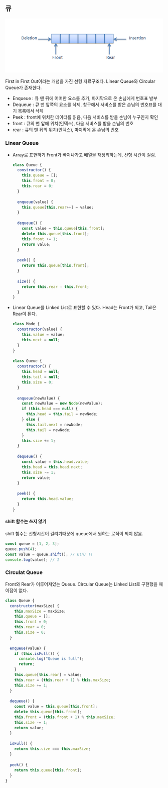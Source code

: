 ## 큐

![queue](./queue.png)

First in First Out이라는 개념을 가진 선형 자료구조다.
Linear Queue와 Circular Queue가 존재한다.

- Enqueue : 큐 맨 뒤에 어떠한 요소를 추가, 마지막으로 온 손님에게 번호표 발부
- Dequeue : 큐 맨 앞쪽의 요소를 삭제, 창구에서 서비스를 받은 손님의 번호표를 대기 목록에서 삭제
- Peek : front에 위치한 데이터를 읽음, 다음 서비스를 받을 손님이 누구인지 확인
- front : 큐의 맨 앞에 위치(인덱스), 다음 서비스를 받을 손님의 번호
- rear : 큐의 맨 뒤의 위치(인덱스), 마지막에 온 손님의 번호

### Linear Queue

- Array로 표현하기
  Front가 빠져나가고 배열을 재정리하는데, 선형 시간이 걸림.

  ```jsx
  class Queue {
    constructor() {
      this.queue = [];
      this.front = 0;
      this.rear = 0;
    }

    enqueue(value) {
      this.queue[this.rear++] = value;
    }

    dequeue() {
      const value = this.queue[this.front];
      delete this.queue[this.front];
      this.front += 1;
      return value;
    }

    peek() {
      return this.queue[this.front];
    }

    size() {
      return this.rear - this.front;
    }
  }
  ```

- Linear Queue를 Linked List로 표현할 수 있다.
  Head는 Front가 되고, Tail은 Rear이 된다.

  ```jsx
  class Mode {
    constructor(value) {
      this.value = value;
      this.next = null;
    }
  }

  class Queue {
    constructor() {
      this.head = null;
      this.tail = null;
      this.size = 0;
    }

    enqueue(newValue) {
      const newValue = new Node(newValue);
      if (this.head === null) {
        this.head = this.tail = newNode;
      } else {
        this.tail.next = newNode;
        this.tail = newNode;
      }
      this.size += 1;
    }

    dequeue() {
      const value = this.head.value;
      this.head = this.head.next;
      this.size -= 1;
      return value;
    }

    peek() {
      return this.head.value;
    }
  }
  ```

#### shift 함수는 쓰지 않기

shift 함수는 선형시간이 걸리기때문에 queue에서 원하는 로직이 되지 않음.

```jsx
const queue = [1, 2, 3];
queue.push(4);
const value = queue.shift(); // O(n) !!
console.log(value); // 1
```

### Circulat Queue

Front와 Rear가 이루어져있는 Queue.
Circular Queue는 Linked List로 구현했을 때 이점이 없다.

```jsx
class Queue {
  constructor(maxSize) {
    this.maxSize = maxSize;
    this.queue = [];
    this.front = 0;
    this.rear = 0;
    this.size = 0;
  }

  enqueue(value) {
    if (this.isFull()) {
      console.log("Queue is full");
      return;
    }
    this.queue[this.rear] = value;
    this.rear = (this.rear + 1) % this.maxSize;
    this.size += 1;
  }

  dequeue() {
    const value = this.queue[this.front];
    delete this.queue[this.front];
    this.front = (this.front + 1) % this.maxSize;
    this.size -= 1;
    return value;
  }

  isFull() {
    return this.size === this.maxSize;
  }

  peek() {
    return this.queue[this.front];
  }
}
```
